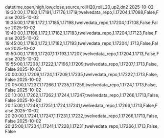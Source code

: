 datetime,open,high,low,close,source,rollH20,rollL20,up2,dn2
2025-10-02 19:30:00,1.17182,1.17191,1.17176,1.1719,twelvedata_repo,1.17204,1.17088,False,False
2025-10-02 19:35:00,1.1719,1.172,1.17185,1.17198,twelvedata_repo,1.17204,1.17108,False,False
2025-10-02 19:40:00,1.17198,1.172,1.17182,1.17183,twelvedata_repo,1.17204,1.17123,False,False
2025-10-02 19:45:00,1.17183,1.172,1.17182,1.17193,twelvedata_repo,1.17204,1.1713,False,False
2025-10-02 19:50:00,1.17193,1.17207,1.17193,1.17207,twelvedata_repo,1.17204,1.1713,False,False
2025-10-02 19:55:00,1.17208,1.17222,1.17196,1.17209,twelvedata_repo,1.17207,1.1713,False,False
2025-10-02 20:00:00,1.17209,1.1724,1.17209,1.17235,twelvedata_repo,1.17222,1.1713,False,False
2025-10-02 20:05:00,1.17237,1.17266,1.17235,1.17259,twelvedata_repo,1.1724,1.1713,False,False
2025-10-02 20:10:00,1.17262,1.17262,1.17244,1.17247,twelvedata_repo,1.17266,1.1713,False,False
2025-10-02 20:15:00,1.17248,1.17251,1.1724,1.17241,twelvedata_repo,1.17266,1.1713,False,False
2025-10-02 20:20:00,1.17241,1.17247,1.17231,1.17232,twelvedata_repo,1.17266,1.1713,False,False
2025-10-02 20:25:00,1.17234,1.17241,1.17228,1.17231,twelvedata_repo,1.17266,1.1713,False,False
